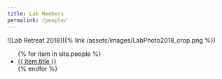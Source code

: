 ```yaml
---
title: Lab Members
permalink: /people/
---
```

![Lab Retreat 2018]({% link /assets/images/LabPhoto2018_crop.png %})

<ul>
{% for item in site.people %}
  <li>
    <a href="{{ item.url }}">{{ item.title }}</a>
  </li>
{% endfor %}
</ul>
